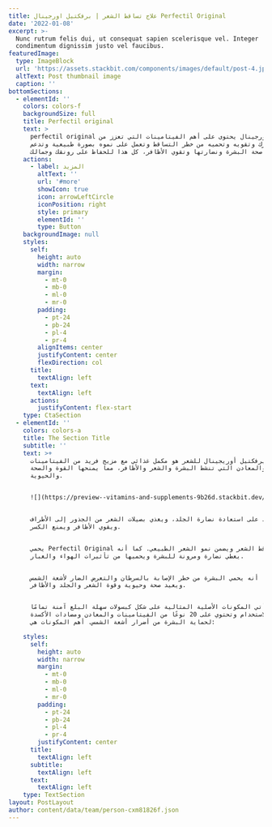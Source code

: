 ```yaml
---
title: علاج تساقط الشعر | برفكتيل اورجينال Perfectil Original
date: '2022-01-08'
excerpt: >-
  Nunc rutrum felis dui, ut consequat sapien scelerisque vel. Integer
  condimentum dignissim justo vel faucibus.
featuredImage:
  type: ImageBlock
  url: 'https://assets.stackbit.com/components/images/default/post-4.jpeg'
  altText: Post thumbnail image
  caption: ''
bottomSections:
  - elementId: ''
    colors: colors-f
    backgroundSize: full
    title: Perfectil original
    text: >
      perfectil original برفكتيل اورجينال يحتوى على أهم الفيتامينات التي تعزز من
      صحة شعرك وتقويه وتحميه من خطر التساقط وتعمل على نموه بصورة طبيعية وتدعم
      صحة البشرة ونضارتها وتقوي الأظافر، كل هذا للحفاظ على رونقك وجمالك.
    actions:
      - label: المزيد
        altText: ''
        url: '#more'
        showIcon: true
        icon: arrowLeftCircle
        iconPosition: right
        style: primary
        elementId: ''
        type: Button
    backgroundImage: null
    styles:
      self:
        height: auto
        width: narrow
        margin:
          - mt-0
          - mb-0
          - ml-0
          - mr-0
        padding:
          - pt-24
          - pb-24
          - pl-4
          - pr-4
        alignItems: center
        justifyContent: center
        flexDirection: col
      title:
        textAlign: left
      text:
        textAlign: left
      actions:
        justifyContent: flex-start
    type: CtaSection
  - elementId: ''
    colors: colors-a
    title: The Section Title
    subtitle: ''
    text: >+
      بيرفكتيل أوريجينال للشعر هو مكمل غذائي مع مزيج فريد من الفيتامينات
      والمعادن التي تنشط البشرة والشعر والأظافر، مما يمنحها القوة والصحة
      والحيوية.


      ![](https://preview--vitamins-and-supplements-9b26d.stackbit.dev/images/perfectil-original.jpg)


      يساعد على استعادة نضارة الجلد، ويغذي بصيلات الشعر من الجذور إلى الأطراف،
      ويقوي الأظافر ويمنع الكسر.


      يحمي Perfectil Original من تساقط الشعر ويضمن نمو الشعر الطبيعي. كما أنه
      يعطي نضارة ومرونة للبشرة ويحميها من تأثيرات الهواء والغبار.


      كما أنه يحمي البشرة من خطر الإصابة بالسرطان والتعرض الضار لأشعة الشمس،
      ويعيد صحة وحيوية وقوة الشعر والجلد والأظافر.


      تأتي المكونات الأصلية المثالية على شكل كبسولات سهلة البلع آمنة تمامًا
      للاستخدام وتحتوي على 20 نوعًا من الفيتامينات والمعادن ومضادات الأكسدة
      لحماية البشرة من أضرار أشعة الشمس. أهم المكونات هي:

    styles:
      self:
        height: auto
        width: narrow
        margin:
          - mt-0
          - mb-0
          - ml-0
          - mr-0
        padding:
          - pt-24
          - pb-24
          - pl-4
          - pr-4
        justifyContent: center
      title:
        textAlign: left
      subtitle:
        textAlign: left
      text:
        textAlign: left
    type: TextSection
layout: PostLayout
author: content/data/team/person-cxm81826f.json
---
```

